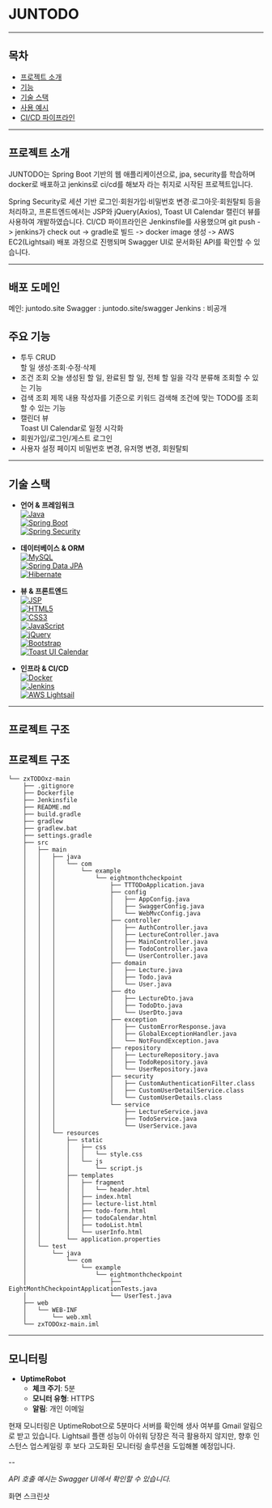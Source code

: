 # JUNTODO

---

## 목차
- [프로젝트 소개](#프로젝트-소개)  
- [기능](#기능)  
- [기술 스택](#기술-스택)  
- [사용 예시](#사용-예시)  
- [CI/CD 파이프라인](#cicd-파이프라인)  

---

## 프로젝트 소개
JUNTODO는 Spring Boot 기반의 웹 애플리케이션으로, 
jpa, security를 학습하며 docker로 배포하고 jenkins로 ci/cd를 해보자 라는 취지로 시작된 프로젝트입니다.

Spring Security로 세션 기반 로그인·회원가입·비밀번호 변경·로그아웃·회원탈퇴 등을 처리하고,
프론트엔드에서는 JSP와 jQuery(Axios), Toast UI Calendar 캘린더 뷰를 사용하여 개발하였습니다.
CI/CD 파이프라인은 Jenkinsfile를 사용했으며 
git push -> jenkins가 check out ->  gradle로 빌드 -> docker image 생성 ->  AWS EC2(Lightsail) 배포 과정으로 진행되며
Swagger UI로 문서화된 API를 확인할 수 있습니다.  

---

## 배포 도메인

메인: juntodo.site
Swagger : juntodo.site/swagger
Jenkins : 비공개

## 주요 기능
- 투두 CRUD  
   할 일 생성·조회·수정·삭제  
- 조건 조회
   오늘 생성된 할 일, 완료된 할 일, 전체 할 일을 각각 분류해 조회할 수 있는 기능
- 검색 조회
   제목 내용 작성자를 기준으로 키워드 검색해 조건에 맞는 TODO를 조회할 수 있는 기능
- 캘린더 뷰  
   Toast UI Calendar로 일정 시각화  
- 회원가입/로그인/게스트 로그인
- 사용자 설정 페이지
   비밀번호 변경, 유저명 변경, 회원탈퇴

---

## 기술 스택

- **언어 & 프레임워크**  
  [![Java](https://img.shields.io/badge/Java-17-blue?logo=java&logoColor=white)](https://www.java.com/)  
  [![Spring Boot](https://img.shields.io/badge/Spring%20Boot-green?logo=spring&logoColor=white)](https://spring.io/projects/spring-boot)  
  [![Spring Security](https://img.shields.io/badge/Spring%20Security-green?logo=spring&logoColor=white)](https://spring.io/projects/spring-security)

- **데이터베이스 & ORM**  
  [![MySQL](https://img.shields.io/badge/MySQL-blue?logo=mysql&logoColor=white)](https://www.mysql.com/)  
  [![Spring Data JPA](https://img.shields.io/badge/Spring%20Data%20JPA-green?logo=spring&logoColor=white)](https://spring.io/projects/spring-data-jpa)  
  [![Hibernate](https://img.shields.io/badge/Hibernate-orange?logo=hibernate&logoColor=white)](https://hibernate.org/)

- **뷰 & 프론트엔드**  
  [![JSP](https://img.shields.io/badge/JSP-grey?logo=java&logoColor=white)](https://javaee.github.io/javaee-spec/jsp/)  
  [![HTML5](https://img.shields.io/badge/HTML5-E34F26?logo=html5&logoColor=white)](https://developer.mozilla.org/ko/docs/Web/Guide/HTML/HTML5)  
  [![CSS3](https://img.shields.io/badge/CSS3-1572B6?logo=css3&logoColor=white)](https://developer.mozilla.org/ko/docs/Web/CSS)  
  [![JavaScript](https://img.shields.io/badge/JavaScript-F7DF1E?logo=javascript&logoColor=black)](https://developer.mozilla.org/ko/docs/Web/JavaScript)  
  [![jQuery](https://img.shields.io/badge/jQuery-0769AD?logo=jquery&logoColor=white)](https://jquery.com/)  
  [![Bootstrap](https://img.shields.io/badge/Bootstrap-5.0-purple?logo=bootstrap&logoColor=white)](https://getbootstrap.com/)  
  [![Toast UI Calendar](https://img.shields.io/badge/Toast%20UI%20Calendar-v2-blue)](https://ui.toast.com/tui-calendar)

- **인프라 & CI/CD**  
  [![Docker](https://img.shields.io/badge/Docker-2496ED?logo=docker&logoColor=white)](https://www.docker.com/)  
  [![Jenkins](https://img.shields.io/badge/Jenkins-D24939?logo=jenkins&logoColor=white)](https://www.jenkins.io/)  
  [![AWS Lightsail](https://img.shields.io/badge/AWS%20Lightsail-FF9900?logo=amazonaws&logoColor=white)](https://aws.amazon.com/lightsail/)


---

## 프로젝트 구조



## 프로젝트 구조

```plaintext
└── zxTODOxz-main
    ├── .gitignore
    ├── Dockerfile
    ├── Jenkinsfile
    ├── README.md
    ├── build.gradle
    ├── gradlew
    ├── gradlew.bat
    ├── settings.gradle
    ├── src
    │   ├── main
    │   │   ├── java
    │   │   │   └── com
    │   │   │       └── example
    │   │   │           └── eightmonthcheckpoint
    │   │   │               ├── TTTODoApplication.java
    │   │   │               ├── config
    │   │   │               │   ├── AppConfig.java
    │   │   │               │   ├── SwaggerConfig.java
    │   │   │               │   └── WebMvcConfig.java
    │   │   │               ├── controller
    │   │   │               │   ├── AuthController.java
    │   │   │               │   ├── LectureController.java
    │   │   │               │   ├── MainController.java
    │   │   │               │   ├── TodoController.java
    │   │   │               │   └── UserController.java
    │   │   │               ├── domain
    │   │   │               │   ├── Lecture.java
    │   │   │               │   ├── Todo.java
    │   │   │               │   └── User.java
    │   │   │               ├── dto
    │   │   │               │   ├── LectureDto.java
    │   │   │               │   ├── TodoDto.java
    │   │   │               │   └── UserDto.java
    │   │   │               ├── exception
    │   │   │               │   ├── CustomErrorResponse.java
    │   │   │               │   ├── GlobalExceptionHandler.java
    │   │   │               │   └── NotFoundException.java
    │   │   │               ├── repository
    │   │   │               │   ├── LectureRepository.java
    │   │   │               │   ├── TodoRepository.java
    │   │   │               │   └── UserRepository.java
    │   │   │               ├── security
    │   │   │               │   ├── CustomAuthenticationFilter.class
    │   │   │               │   ├── CustomUserDetailService.class
    │   │   │               │   └── CustomUserDetails.class
    │   │   │               └── service
    │   │   │                   ├── LectureService.java
    │   │   │                   ├── TodoService.java
    │   │   │                   └── UserService.java
    │   │   └── resources
    │   │       ├── static
    │   │       │   ├── css
    │   │       │   │   └── style.css
    │   │       │   └── js
    │   │       │       └── script.js
    │   │       ├── templates
    │   │       │   ├── fragment
    │   │       │   │   └── header.html
    │   │       │   ├── index.html
    │   │       │   ├── lecture-list.html
    │   │       │   ├── todo-form.html
    │   │       │   ├── todoCalendar.html
    │   │       │   ├── todoList.html
    │   │       │   └── userInfo.html
    │   │       └── application.properties
    │   └── test
    │       └── java
    │           └── com
    │               └── example
    │                   └── eightmonthcheckpoint
    │                       ├── EightMonthCheckpointApplicationTests.java
    │                       └── UserTest.java
    ├── web
    │   └── WEB-INF
    │       └── web.xml
    └── zxTODOxz-main.iml
```

---

## 모니터링

- **UptimeRobot**  
  - **체크 주기**: 5분  
  - **모니터 유형**: HTTPS  
  - **알림**: 개인 이메일


현재 모니터링은 UptimeRobot으로 5분마다 서버를 확인해 생사 여부를 Gmail 알림으로 받고 있습니다.
Lightsail 플랜 성능이 아쉬워 당장은 적극 활용하지 않지만, 향후 인스턴스 업스케일링 후 보다 고도화된 모니터링 솔루션을 도입해볼 예정입니다.

--

*API 호출 예시는 Swagger UI에서 확인할 수 있습니다.*

화면 스크린샷






